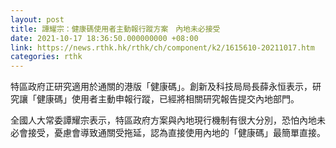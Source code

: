 ```yaml
---
layout: post
title: 譚耀宗：健康碼使用者主動報行蹤方案　內地未必接受
date: 2021-10-17 18:36:50.000000000 +08:00
link: https://news.rthk.hk/rthk/ch/component/k2/1615610-20211017.htm
categories: rthk
---
```


特區政府正研究適用於通關的港版「健康碼」。創新及科技局局長薛永恒表示，研究讓「健康碼」使用者主動申報行蹤，已經將相關研究報告提交內地部門。

全國人大常委譚耀宗表示，特區政府方案與內地現行機制有很大分別，恐怕內地未必會接受，憂慮會導致通關受拖延，認為直接使用內地的「健康碼」最簡單直接。
